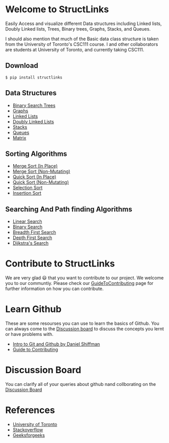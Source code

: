 # Welcome to StructLinks

Easily Access and visualize different Data structures including Linked lists, Doubly Linked lists, Trees, Binary trees, Graphs, Stacks, and Queues.

I should also mention that much of the Basic data class structure is taken from the
University of Toronto's CSC111 course. I and other collaborators are students at
University of Toronto, and currently taking CSC111.


## Download
```shell
$ pip install structlinks
```

## Data Structures

- [Binary Search Trees](https://eeshannarula29.github.io/structlinks/binary_trees)
- [Graphs](https://eeshannarula29.github.io/structlinks/graphs)  
- [Linked Lists](https://eeshannarula29.github.io/structlinks/linked_lists)
- [Doubly Linked Lists](https://eeshannarula29.github.io/structlinks/doubly_linked_lists)
- [Stacks](https://eeshannarula29.github.io/structlinks/stacks)
- [Queues](https://eeshannarula29.github.io/structlinks/queues)
- [Matrix](https://eeshannarula29.github.io/structlinks/matrix)

## Sorting Algorithms

- [Merge Sort (In Place)](https://eeshannarula29.github.io/structlinks/sorting)
- [Merge Sort (Non-Mutating)](https://eeshannarula29.github.io/structlinks/sorting)
- [Quick Sort (In Place)](https://eeshannarula29.github.io/structlinks/sorting)
- [Quick Sort (Non-Mutating)](https://eeshannarula29.github.io/structlinks/sorting)
- [Selection Sort](https://eeshannarula29.github.io/structlinks/sorting)
- [Insertion Sort](https://eeshannarula29.github.io/structlinks/sorting)


## Searching And Path finding Algorithms

- [Linear Search](https://eeshannarula29.github.io/structlinks/searching)
- [Binary Search](https://eeshannarula29.github.io/structlinks/searching)
- [Breadth First Search](https://eeshannarula29.github.io/structlinks/searching)
- [Depth First Search](https://eeshannarula29.github.io/structlinks/searching)
- [Dijkstra's Search](https://eeshannarula29.github.io/structlinks/searching)

# Contribute to StructLinks
We are very glad 😃 that you want to contribute to our project. We welcome you to our communtiy. Please
check our [GuideToContributing](https://github.com/eeshannarula29/structlinks/blob/main/CONTRIBUTING.md) page for further information on how you can contribute.

# Learn Github
These are some resourses you can use to learn the basics of Github. You can always come to the [Discussion board](https://github.com/eeshannarula29/NetLinks/discussions) to discuss the concepts you lernt or have problems with.
- [Intro to Git and Github by Daniel Shiffman](https://youtube.com/playlist?list=PLRqwX-V7Uu6ZF9C0YMKuns9sLDzK6zoiV)
- [Guide to Contributing](https://akrabat.com/the-beginners-guide-to-contributing-to-a-github-project/)

# Discussion Board
You can clarify all of your queries about github nand collborating on the [Discussion Board](https://github.com/eeshannarula29/structlinks/discussions)

# References

- [University of Toronto](https://web.cs.toronto.edu/)
- [Stackoverflow](https://stackoverflow.com/)
- [Geeksforgeeks](https://www.geeksforgeeks.org/)

